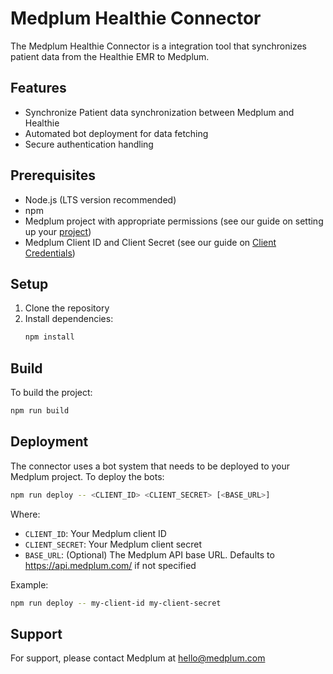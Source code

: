 # Medplum Healthie Connector

The Medplum Healthie Connector is a integration tool that synchronizes patient data from the Healthie EMR to Medplum.

## Features

- Synchronize Patient data synchronization between Medplum and Healthie
- Automated bot deployment for data fetching
- Secure authentication handling

## Prerequisites

- Node.js (LTS version recommended)
- npm
- Medplum project with appropriate permissions (see our guide on setting up your [project](https://www.medplum.com/docs/tutorials/register))
- Medplum Client ID and Client Secret (see our guide on [Client Credentials](https://www.medplum.com/docs/auth/methods/client-credentials))

## Setup

1. Clone the repository
2. Install dependencies:
   ```bash
   npm install
   ```

## Build

To build the project:

```bash
npm run build
```

## Deployment

The connector uses a bot system that needs to be deployed to your Medplum project. To deploy the bots:

```bash
npm run deploy -- <CLIENT_ID> <CLIENT_SECRET> [<BASE_URL>]
```

Where:

- `CLIENT_ID`: Your Medplum client ID
- `CLIENT_SECRET`: Your Medplum client secret
- `BASE_URL`: (Optional) The Medplum API base URL. Defaults to https://api.medplum.com/ if not specified

Example:

```bash
npm run deploy -- my-client-id my-client-secret
```

## Support

For support, please contact Medplum at hello@medplum.com
